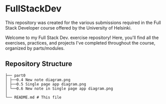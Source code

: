 # FullStackDev

This repository was created for the various submissions required in the Full Stack Developer course offered by the University of Helsinki.

Welcome to my Full Stack Dev. exercise repository! Here, you'll find all the exercises, practices, and projects I've completed throughout the course, organized by parts/modules.

## Repository Structure

```
├── part0
│ ├──0.4 New note diagram.png
│ ├──0.5 Single page app diagram.png
│ └──0.6 New note in Single page app diagram.png
│
└── README.md # This file
```
